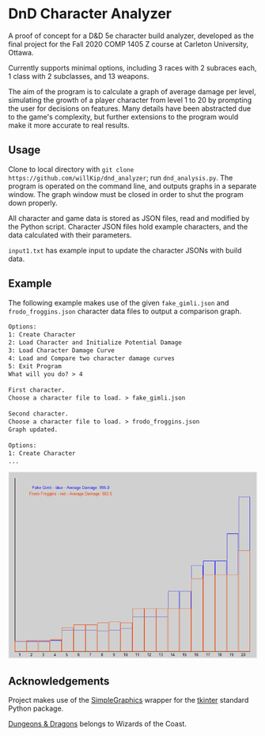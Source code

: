 # DnD Character Analyzer

A proof of concept for a D&D 5e character build analyzer, developed as the final project for the Fall 2020 COMP 1405 Z course at Carleton University, Ottawa.

Currently supports minimal options, including 3 races with 2 subraces each, 1 class with 2 subclasses, and 13 weapons. 

The aim of the program is to calculate a graph of average damage per level, simulating the growth of a player character from level 1 to 20 by prompting the user for decisions on features. Many details have been abstracted due to the game's complexity, but further extensions to the program would make it more accurate to real results.

## Usage
Clone to local directory with `git clone https://github.com/willKip/dnd_analyzer`; run `dnd_analysis.py`. The program is operated on the command line, and outputs graphs in a separate window. The graph window must be closed in order to shut the program down properly.

All character and game data is stored as JSON files, read and modified by the Python script. Character JSON files hold example characters, and the data calculated with their parameters.

`input1.txt` has example input to update the character JSONs with build data.

## Example
The following example makes use of the given `fake_gimli.json` and `frodo_froggins.json` character data files to output a comparison graph.

```
Options: 
1: Create Character
2: Load Character and Initialize Potential Damage
3: Load Character Damage Curve
4: Load and Compare two character damage curves  
5: Exit Program
What will you do? > 4

First character.
Choose a character file to load. > fake_gimli.json

Second character.
Choose a character file to load. > frodo_froggins.json
Graph updated.

Options:
1: Create Character
...
```
![Graph showing character damage comparisons.](/running_example.png)

## Acknowledgements
Project makes use of the [SimpleGraphics](https://pages.cpsc.ucalgary.ca/~bdstephe/217_F15/SimpleGraphics.py) wrapper for the [tkinter](https://docs.python.org/3/library/tkinter.html) standard Python package.

[Dungeons & Dragons](https://dnd.wizards.com/) belongs to Wizards of the Coast.
